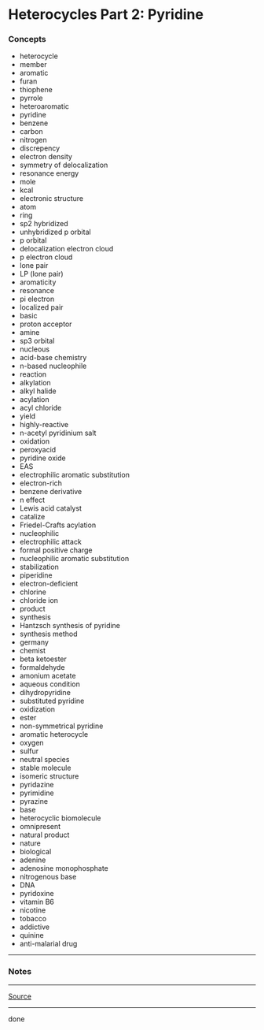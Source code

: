 # Heterocycles Part 2: Pyridine

### Concepts

- heterocycle
- member
- aromatic
- furan
- thiophene
- pyrrole
- heteroaromatic
- pyridine
- benzene
- carbon
- nitrogen
- discrepency
- electron density
- symmetry of delocalization
- resonance energy
- mole
- kcal
- electronic structure
- atom
- ring
- sp2 hybridized
- unhybridized p orbital
- p orbital
- delocalization electron cloud
- p electron cloud
- lone pair
- LP (lone pair)
- aromaticity
- resonance
- pi electron
- localized pair
- basic
- proton acceptor
- amine
- sp3 orbital
- nucleous
- acid-base chemistry
- n-based nucleophile
- reaction
- alkylation
- alkyl halide
- acylation
- acyl chloride
- yield
- highly-reactive
- n-acetyl pyridinium salt
- oxidation
- peroxyacid
- pyridine oxide
- EAS
- electrophilic aromatic substitution
- electron-rich
- benzene derivative
- n effect
- Lewis acid catalyst
- catalize
- Friedel-Crafts acylation
- nucleophilic
- electrophilic attack
- formal positive charge
- nucleophilic aromatic substitution
- stabilization
- piperidine
- electron-deficient
- chlorine
- chloride ion
- product
- synthesis
- Hantzsch synthesis of pyridine
- synthesis method
- germany
- chemist
- beta ketoester
- formaldehyde
- amonium acetate
- aqueous condition
- dihydropyridine
- substituted pyridine
- oxidization
- ester
- non-symmetrical pyridine
- aromatic heterocycle
- oxygen
- sulfur
- neutral species
- stable molecule
- isomeric structure
- pyridazine
- pyrimidine
- pyrazine
- base
- heterocyclic biomolecule
- omnipresent
- natural product
- nature
- biological
- adenine
- adenosine monophosphate
- nitrogenous base
- DNA
- pyridoxine
- vitamin B6
- nicotine
- tobacco
- addictive
- quinine
- anti-malarial drug

---

### Notes

---

[Source](https://youtu.be/ZztpEXSAVrM)

---

done